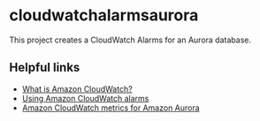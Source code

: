 # cloudwatchalarmsaurora

This project creates a CloudWatch Alarms for an Aurora database.

## Helpful links

- [What is Amazon CloudWatch?][1]
- [Using Amazon CloudWatch alarms][2]
- [Amazon CloudWatch metrics for Amazon Aurora][3]

[1]: https://docs.aws.amazon.com/AmazonCloudWatch/latest/monitoring/WhatIsCloudWatch.html
[2]: https://docs.aws.amazon.com/AmazonCloudWatch/latest/monitoring/AlarmThatSendsEmail.html
[3]: https://docs.aws.amazon.com/AmazonRDS/latest/AuroraUserGuide/Aurora.AuroraMySQL.Monitoring.Metrics.html
